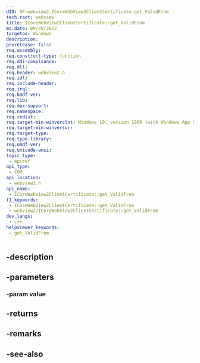 ```yaml
---
UID: NF:webview2.ICoreWebView2ClientCertificate.get_ValidFrom
tech.root: webview
title: ICoreWebView2ClientCertificate::get_ValidFrom
ms.date: 09/20/2022
targetos: Windows
description: 
prerelease: false
req.assembly: 
req.construct-type: function
req.ddi-compliance: 
req.dll: 
req.header: webview2.h
req.idl: 
req.include-header: 
req.irql: 
req.kmdf-ver: 
req.lib: 
req.max-support: 
req.namespace: 
req.redist: 
req.target-min-winverclnt: Windows 10, version 1809 (with Windows App SDK 1.1 or later)
req.target-min-winversvr: 
req.target-type: 
req.type-library: 
req.umdf-ver: 
req.unicode-ansi: 
topic_type:
 - apiref
api_type:
 - COM
api_location:
 - webview2.h
api_name:
 - ICoreWebView2ClientCertificate::get_ValidFrom
f1_keywords:
 - ICoreWebView2ClientCertificate::get_ValidFrom
 - webview2/ICoreWebView2ClientCertificate::get_ValidFrom
dev_langs:
 - c++
helpviewer_keywords:
 - get_ValidFrom
---
```


## -description

## -parameters

### -param value

## -returns

## -remarks

## -see-also

